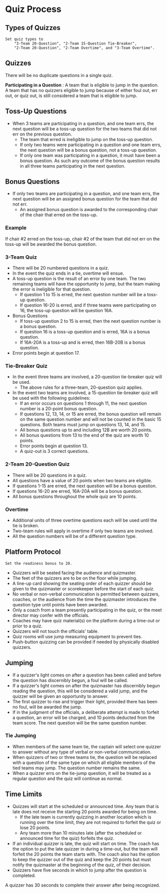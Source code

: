 # Quiz Process

## Types of Quizzes

    Set quiz types to
        "3-Team 20-Question", "2-Team 15-Question Tie-Breaker",
        "2-Team 20-Question", "2-Team Overtime", and "3-Team Overtime".

## Quizzes

There will be no duplicate questions in a single quiz.

**Participating in a Question**
: A team that is eligible to jump in the question. A team that has no quizzers eligible to jump because of either foul out, err out, or quiz out, is still considered a team that is eligible to jump.

## Toss-Up Questions

- When 3 teams are participating in a question, and one team errs, the next question will be a toss-up question for the two teams that did not err on the previous question.
    - The team that erred is ineligible to jump on the toss-up question.
    - If only two teams were participating in a question and one team errs, the next question will be a bonus question, not a toss-up question.
    - If only one team was participating in a question, it must have been a bonus question. As such any outcome of the bonus question results in all three teams participating in the next question.

## Bonus Questions

- If only two teams are participating in a question, and one team errs, the next question will be an assigned bonus question for the team that did not err.
    - An assigned bonus question is awarded to the corresponding chair of the chair that erred on the toss-up.

### Example

If chair #2 erred on the toss-up, chair #2 of the team that did not err on the toss-up will be awarded the bonus question.

### 3-Team Quiz

- There will be 20 numbered questions in a quiz.
- In the event the quiz ends in a tie, overtime will ensue.
- A toss-up question is the result of an error by one team. The two remaining teams will have the opportunity to jump, but the team making the error is ineligible for that question.
    - If question 1 to 15 is erred, the next question number will be a toss-up question.
    - If question 16-20 is erred, and if three teams were participating on 16, the toss-up question will be question 16A.
- Bonus Questions
    - If toss-up question 2 to 15 is erred, then the next question number is a bonus question.
    - If question 16 is a toss-up question and is erred, 16A is a bonus question.
    - If 16A-20A is a toss-up and is erred, then 16B-20B is a bonus question.
- Error points begin at question 17.

### Tie-Breaker Quiz

- In the event three teams are involved, a 20-question tie-breaker quiz will be used.
    - The above rules for a three-team, 20-question quiz applies.
- In the event two teams are involved, a 15-question tie-breaker quiz will be used with the following guidelines:
    - If an error occurs on questions 1 through 11, the next question number is a 20-point bonus question.
    - If questions 12, 13, 14, or 15 are erred, the bonus question will remain on the same question number and will not be counted in the basic 15 questions. Both teams must jump on questions 13, 14, and 15.
    - All bonus questions up to and including 12B are worth 20 points.
    - All bonus questions from 13 to the end of the quiz are worth 10 points.
    - Error points begin at question 13.
    - A quiz-out is 3 correct questions.

### 2-Team 20-Question Quiz

- There will be 20 questions in a quiz.
- All questions have a value of 20 points when two teams are eligible.
- If questions 1-15 are erred, the next question will be a bonus question.
- If questions 16-20 are erred, 16A-20A will be a bonus question.
- All bonus questions throughout the whole quiz are 10 points.

### Overtime

- Additional units of three overtime questions each will be used until the tie is broken.
- Two-team rules will apply in overtime if only two teams are involved.
- All the question numbers will be of a different question type.

## Platform Protocol

    Set the readiness bonus to 20.

- Quizzers will be seated facing the audience and quizmaster.
- The feet of the quizzers are to be on the floor while jumping.
- A line-up card showing the seating order of each quizzer should be given to the quizmaster or scorekeeper before the start of each quiz.
- No verbal or non-verbal communication is permitted between quizzers, coaches, or the audience from the time the quizmaster introduces the question type until points have been awarded.
- Only a coach from a team presently participating in the quiz, or the meet director may confer with the officials.
- Coaches may have quiz material(s) on the platform during a time-out or prior to a quiz.
- Quizzers will not touch the officials' table.
- Quiz rooms will use jump measuring equipment to prevent ties.
- Push-button quizzing can be provided if needed by physically disabled quizzers.

## Jumping

- If a quizzer's light comes on after a question has been called and before the question has discernibly begun, a foul will be called.
- If a quizzer's light comes on after the quizmaster has discernibly begun reading the question, this will be considered a valid jump, and the quizzer will be given an opportunity to answer.
- The first quizzer to rise and trigger their light, provided there has been no foul, will be awarded the jump.
- If in the judgment of the officials, a deliberate attempt is made to forfeit a question, an error will be charged, and 10 points deducted from the team score. The next question will be the same question number.

### Tie Jumping

- When members of the same team tie, the captain will select one quizzer to answer without any type of verbal or non-verbal communication.
- When quizzers of two or three teams tie, the question will be replaced with a question of the same type on which all eligible members of the tied teams may jump. The question number remains the same.
- When a quizzer errs on the tie-jump question, it will be treated as a regular question and the quiz will continue as normal.

## Time Limits

- Quizzes will start at the scheduled or announced time. Any team that is late does not receive the starting 20 points awarded for being on time.
    - If the late team is currently quizzing in another location which is running over the time limit, they are not required to forfeit the quiz or lose 20 points.
    - Any team more than 10 minutes late (after the scheduled or announced time for the quiz) forfeits the quiz.
- If an individual quizzer is late, the quiz will start on time. The coach has the option to put the late quizzer in during a time-out, but the team will forfeit the 20 points the team starts with. The coach also has the option to keep the quizzer out of the quiz and keep the 20 points but must notify the quizmaster at the beginning of the quiz, of their decision.
- Quizzers have five seconds in which to jump after the question is completed.

A quizzer has 30 seconds to complete their answer after being recognized.
